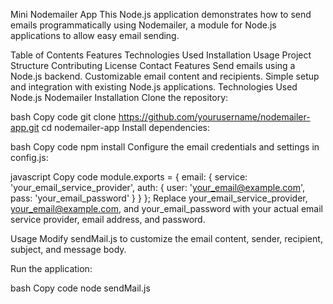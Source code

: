 Mini Nodemailer App
This Node.js application demonstrates how to send emails programmatically using Nodemailer, a module for Node.js applications to allow easy email sending.

Table of Contents
Features
Technologies Used
Installation
Usage
Project Structure
Contributing
License
Contact
Features
Send emails using a Node.js backend.
Customizable email content and recipients.
Simple setup and integration with existing Node.js applications.
Technologies Used
Node.js
Nodemailer
Installation
Clone the repository:

bash
Copy code
git clone https://github.com/yourusername/nodemailer-app.git
cd nodemailer-app
Install dependencies:

bash
Copy code
npm install
Configure the email credentials and settings in config.js:

javascript
Copy code
module.exports = {
    email: {
        service: 'your_email_service_provider',
        auth: {
            user: 'your_email@example.com',
            pass: 'your_email_password'
        }
    }
};
Replace your_email_service_provider, your_email@example.com, and your_email_password with your actual email service provider, email address, and password.

Usage
Modify sendMail.js to customize the email content, sender, recipient, subject, and message body.

Run the application:

bash
Copy code
node sendMail.js
